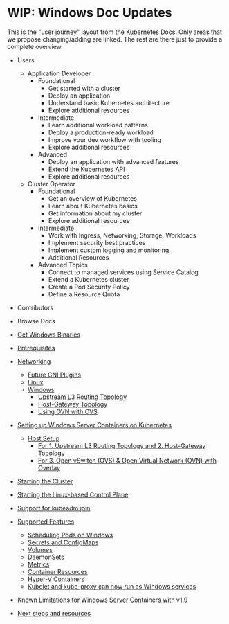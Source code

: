 # WIP: Windows Doc Updates

This is the "user journey" layout from the [Kubernetes Docs](https://kubernetes.io/docs/home/). Only areas that we propose changing/adding are linked. The rest are there just to provide a complete overview.

- Users
  - Application Developer
    - Foundational
      - Get started with a cluster
      - Deploy an application
      - Understand basic Kubernetes architecture
      - Explore additional resources
    - Intermediate
      - Learn additional workload patterns
      - Deploy a production-ready workload
      - Improve your dev workflow with tooling
      - Explore additional resources
    - Advanced
      - Deploy an application with advanced features
      - Extend the Kubernetes API
      - Explore additional resources
  - Cluster Operator
    - Foundational
      - Get an overview of Kubernetes
      - Learn about Kubernetes basics
      - Get information about my cluster
      - Explore additional resources
    - Intermediate
      - Work with Ingress, Networking, Storage, Workloads
      - Implement security best practices
      - Implement custom logging and monitoring
      - Additional Resources
    - Advanced Topics
      - Connect to managed services using Service Catalog
      - Extend a Kubernetes cluster
      - Create a Pod Security Policy
      - Define a Resource Quota
- Contributors

- Browse Docs








- [Get Windows Binaries](#get-windows-binaries)
- [Prerequisites](#prerequisites)
- [Networking](#networking)
    - [Future CNI Plugins](#future-cni-plugins)
    - [Linux](#linux)
    - [Windows](#windows)
        - [Upstream L3 Routing Topology](#upstream-l3-routing-topology)
        - [Host-Gateway Topology](#host-gateway-topology)
        - [Using OVN with OVS](#using-ovn-with-ovs)
- [Setting up Windows Server Containers on Kubernetes](#setting-up-windows-server-containers-on-kubernetes)
    - [Host Setup](#host-setup)
        - [For 1. Upstream L3 Routing Topology and 2. Host-Gateway Topology](#for-1-upstream-l3-routing-topology-and-2-host-gateway-topology)
        - [For 3. Open vSwitch (OVS) & Open Virtual Network (OVN) with Overlay](#for-3-open-vswitch-ovs--open-virtual-network-ovn-with-overlay)
- [Starting the Cluster](#starting-the-cluster)
- [Starting the Linux-based Control Plane](#starting-the-linux-based-control-plane)
- [Support for kubeadm join](#support-for-kubeadm-join)
- [Supported Features](#supported-features)
    - [Scheduling Pods on Windows](#scheduling-pods-on-windows)
    - [Secrets and ConfigMaps](#secrets-and-configmaps)
    - [Volumes](#volumes)
    - [DaemonSets](#daemonsets)
    - [Metrics](#metrics)
    - [Container Resources](#container-resources)
    - [Hyper-V Containers](#hyper-v-containers)
    - [Kubelet and kube-proxy can now run as Windows services](#kubelet-and-kube-proxy-can-now-run-as-windows-services)
- [Known Limitations for Windows Server Containers with v1.9](#known-limitations-for-windows-server-containers-with-v19)
- [Next steps and resources](#next-steps-and-resources)
